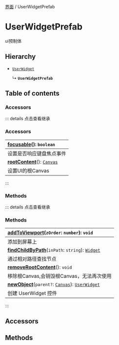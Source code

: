 [界面](../groups/界面.界面.md) / UserWidgetPrefab

# UserWidgetPrefab <Badge type="tip" text="Class" /> <Score text="UserWidgetPrefab" />

ui预制体

## Hierarchy

- [`UserWidget`](mw.UserWidget.md)

  ↳ **`UserWidgetPrefab`**

## Table of contents

### Accessors <Score text="Accessors" /> 


::: details 点击查看继承
### Accessors <Score text="Accessors" /> 
| **[focusable](mw.UserWidget.md#focusable)**(): `boolean` <Badge type="tip" text="client" />  |
| :-----|
| 设置是否响应键盘焦点事件|
| **[rootContent](mw.UserWidget.md#rootcontent)**(): [`Canvas`](mw.Canvas.md) <Badge type="tip" text="client" />  |
| 设置UI的根Canvas|
:::


### Methods <Score text="Methods" /> 


::: details 点击查看继承
### Methods <Score text="Methods" /> 
| **[addToViewport](mw.UserWidget.md#addtoviewport)**(`zOrder`: `number`): `void` <Badge type="tip" text="client" />  |
| :-----|
| 添加到屏幕上|
| **[findChildByPath](mw.UserWidget.md#findchildbypath)**(`inPath`: `string`): [`Widget`](mw.Widget.md) <Badge type="tip" text="client" />  |
| 通过相对路径查找节点|
| **[removeRootContent](mw.UserWidget.md#removerootcontent)**(): `void` <Badge type="tip" text="client" />  |
| 移除根Canvas,会销毁根Canvas，无法再次使用|
| **[newObject](mw.UserWidget.md#newobject)**(`parent?`: [`Canvas`](mw.Canvas.md)): [`UserWidget`](mw.UserWidget.md) <Badge type="tip" text="client" />  |
| 创建 UserWidget 控件|
:::


## Accessors

## Methods
